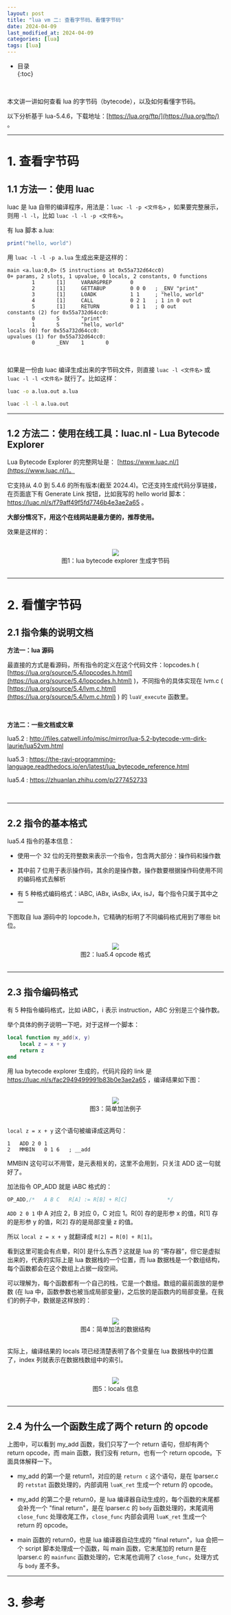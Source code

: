 ```yaml
---
layout: post
title: "lua vm 二: 查看字节码、看懂字节码"
date: 2024-04-09
last_modified_at: 2024-04-09
categories: [lua]
tags: [lua]
---
```


* 目录  
{:toc}
<br/>

本文讲一讲如何查看 lua 的字节码（bytecode），以及如何看懂字节码。   

以下分析基于 lua-5.4.6，下载地址：[https://lua.org/ftp/](https://lua.org/ftp/) 。 

---

# 1. 查看字节码

## 1.1 方法一：使用 luac

luac 是 lua 自带的编译程序，用法是：`luac -l -p <文件名>` ，如果要完整展示，则用 `-l -l`，比如 `luac -l -l -p <文件名>`。  

有 lua 脚本 a.lua:  

```lua
print("hello, world")
```

用 `luac -l -l -p a.lua` 生成出来是这样的：  

```
main <a.lua:0,0> (5 instructions at 0x55a732d64cc0)
0+ params, 2 slots, 1 upvalue, 0 locals, 2 constants, 0 functions
        1       [1]     VARARGPREP      0
        2       [1]     GETTABUP        0 0 0   ; _ENV "print"
        3       [1]     LOADK           1 1     ; "hello, world"
        4       [1]     CALL            0 2 1   ; 1 in 0 out
        5       [1]     RETURN          0 1 1   ; 0 out
constants (2) for 0x55a732d64cc0:
        0       S       "print"
        1       S       "hello, world"
locals (0) for 0x55a732d64cc0:
upvalues (1) for 0x55a732d64cc0:
        0       _ENV    1       0
```

<br/>

如果是一份由 luac 编译生成出来的字节码文件，则直接 `luac -l <文件名>` 或 `luac -l -l <文件名>` 就行了。比如这样： 

```bash
luac -o a.lua.out a.lua

luac -l -l a.lua.out
```

---

## 1.2 方法二：使用在线工具：luac.nl - Lua Bytecode Explorer

Lua Bytecode Explorer 的完整网址是： [https://www.luac.nl/](https://www.luac.nl/)。   

它支持从 4.0 到 5.4.6 的所有版本(截至 2024.4)。它还支持生成代码分享链接，在页面底下有 Generate Link 按钮，比如我写的 hello world 脚本： https://luac.nl/s/f79aff49f5fd7746b4e3ae2a65 。  

**大部分情况下，用这个在线网站是最方便的，推荐使用。**  

效果是这样的：  

<br/>

<div align="center">
<img src="https://antsmallant-blog-1251470010.cos.ap-guangzhou.myqcloud.com/media/blog/lua-vm-bytecodeexplorer.png"/>
</div>
<center>图1：lua bytecode explorer 生成字节码</center>

<br/>

---

# 2. 看懂字节码

## 2.1 指令集的说明文档

**方法一：lua 源码**   

最直接的方式是看源码，所有指令的定义在这个代码文件：lopcodes.h ( [https://lua.org/source/5.4/lopcodes.h.html](https://lua.org/source/5.4/lopcodes.h.html) )，不同指令的具体实现在 lvm.c ( [https://lua.org/source/5.4/lvm.c.html](https://lua.org/source/5.4/lvm.c.html) ) 的 `luaV_execute` 函数里。  

<br/>

**方法二：一些文档或文章**    

lua5.2 :  http://files.catwell.info/misc/mirror/lua-5.2-bytecode-vm-dirk-laurie/lua52vm.html     

lua5.3 :  https://the-ravi-programming-language.readthedocs.io/en/latest/lua_bytecode_reference.html   

lua5.4 :  https://zhuanlan.zhihu.com/p/277452733    

<br/>

---

## 2.2 指令的基本格式

lua5.4 指令的基本信息：  

* 使用一个 32 位的无符整数来表示一个指令，包含两大部分：操作码和操作数

* 其中前 7 位用于表示操作码，其余的是操作数，操作数要根据操作码使用不同的编码格式去解析

* 有 5 种格式编码格式：iABC, iABx, iAsBx, iAx, isJ，每个指令只属于其中之一   

下图取自 lua 源码中的 lopcode.h，它精确的标明了不同编码格式用到了哪些 bit 位。  

<br/>

<div align="center">
<img src="https://antsmallant-blog-1251470010.cos.ap-guangzhou.myqcloud.com/media/blog/lua-vm-lua5.4-opcode.png"/>
</div>
<center>图2：lua5.4 opcode 格式</center>

<br/>

---

## 2.3 指令编码格式

有 5 种指令编码格式，比如 iABC，i 表示 instruction，ABC 分别是三个操作数。  

举个具体的例子说明一下吧，对于这样一个脚本：

```lua
local function my_add(x, y)
	local z = x + y
    return z
end
```

用 lua bytecode explorer 生成的，代码片段的 link 是 https://luac.nl/s/fac2949499991b83b0e3ae2a65 ，编译结果如下图：  

<br/>
<div align="center">
<img src="https://antsmallant-blog-1251470010.cos.ap-guangzhou.myqcloud.com/media/blog/lua-vm-lua5.4-opcode-add-example.png"/>
</div>
<center>图3：简单加法例子</center>
<br/>

`local z = x + y` 这个语句被编译成这两句：   

```
1	ADD	2 0 1	
2	MMBIN	0 1 6	; __add
```

MMBIN 这句可以不用管，是元表相关的，这里不会用到，只关注 ADD 这一句就好了。  

加法指令 OP_ADD 就是 iABC 格式的：   

```c
OP_ADD,/*	A B C	R[A] := R[B] + R[C]				*/
```

`ADD 2 0 1` 中 A 对应 2，B 对应 0，C 对应 1。R[0] 存的是形参 x 的值，R[1] 存的是形参 y 的值，R[2] 存的是局部变量 z 的值。  

所以 `local z = x + y` 就翻译成 `R[2] = R[0] + R[1]`。   


看到这里可能会有点晕，R[0] 是什么东西？这就是 lua 的 “寄存器”，但它是虚拟出来的，代表的实际上是 lua 数据栈的一个位置，而 lua 数据栈是一个数组结构，每个函数都会在这个数组上占据一段空间。   

可以理解为，每个函数都有一个自己的栈，它是一个数组。数组的最前面放的是参数 (在 lua 中，函数参数也被当成局部变量)，之后放的是函数内的局部变量。在我们的例子中，数据是这样放的：     

<br/>
<div align="center">
<img src="https://antsmallant-blog-1251470010.cos.ap-guangzhou.myqcloud.com/media/blog/lua-vm-lua5.4-opcode-add-example-array.png"/>
</div>
<center>图4：简单加法的数据结构</center>
<br/>

实际上，编译结果的 locals 项已经清楚表明了各个变量在 lua 数据栈中的位置了，index 列就表示在数据栈数组中的索引。

<br/>
<div align="center">
<img src="https://antsmallant-blog-1251470010.cos.ap-guangzhou.myqcloud.com/media/blog/lua-vm-lua5.4-opcode-add-example-locals.png"/>
</div>
<center>图5：locals 信息</center>
<br/>

---

## 2.4 为什么一个函数生成了两个 return 的 opcode

上图中，可以看到 my_add 函数，我们只写了一个 return 语句，但却有两个 return opcode，而 main 函数，我们没有 return，也有一个 return opcode。下面具体解释一下。  

* my_add 的第一个是 return1，对应的是 `return c` 这个语句，是在 lparser.c 的 `retstat` 函数处理的，内部调用 `luaK_ret` 生成一个 return 的 opcode。  

* my_add 的第二个是 return0，是 lua 编译器自动生成的，每个函数的末尾都会补充一个 "final return"，是在 lparser.c 的 `body` 函数处理的，末尾调用 `close_func` 处理收尾工作，`close_func` 内部会调用 `luaK_ret` 生成一个 return 的 opcode。   

* main 函数的 return0，也是 lua 编译器自动生成的 "final return"，lua 会把一个 script 脚本处理成一个函数，叫 main 函数，它末尾加的 return 是在 lparser.c 的 `mainfunc` 函数处理的，它末尾也调用了 `close_func`，处理方式与 `body` 差不多。    

---

# 3. 参考
